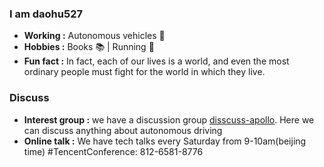### I am daohu527 
-  **Working :** Autonomous vehicles :blue_car:  
-  **Hobbies :** Books :books: | Running :runner:
-  **Fun fact :** In fact, each of our lives is a world, and even the most ordinary people must fight for the world in which they live.
### Discuss
-  **Interest group :** we have a discussion group [disscuss-apollo](https://groups.google.com/g/d-apollo). Here we can discuss anything about autonomous driving
-  **Online talk :** We have tech talks every Saturday from 9-10am(beijing time) #TencentConference: 812-6581-8776
